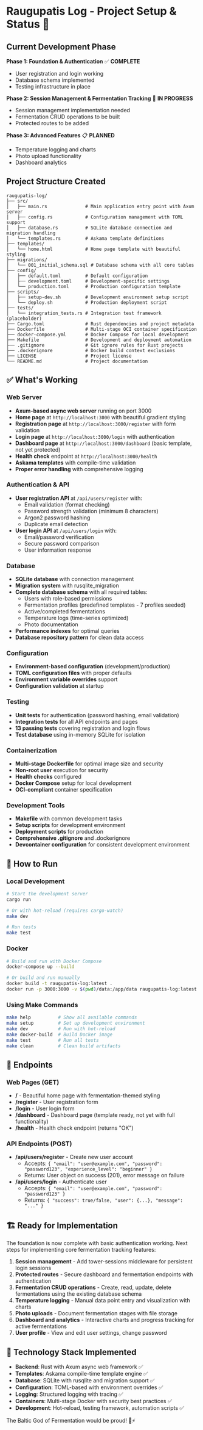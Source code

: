 # Raugupatis Log - Project Setup & Status 🥒

## Current Development Phase

**Phase 1: Foundation & Authentication** ✅ **COMPLETE**
- User registration and login working
- Database schema implemented
- Testing infrastructure in place

**Phase 2: Session Management & Fermentation Tracking** 🚧 **IN PROGRESS**
- Session management implementation needed
- Fermentation CRUD operations to be built
- Protected routes to be added

**Phase 3: Advanced Features** 📋 **PLANNED**
- Temperature logging and charts
- Photo upload functionality
- Dashboard analytics

## Project Structure Created

```
raugupatis-log/
├── src/
│   ├── main.rs              # Main application entry point with Axum server
│   ├── config.rs            # Configuration management with TOML support
│   ├── database.rs          # SQLite database connection and migration handling
│   └── templates.rs         # Askama template definitions
├── templates/
│   └── home.html            # Home page template with beautiful styling
├── migrations/
│   └── 001_initial_schema.sql # Database schema with all core tables
├── config/
│   ├── default.toml         # Default configuration
│   ├── development.toml     # Development-specific settings
│   └── production.toml      # Production configuration template
├── scripts/
│   ├── setup-dev.sh         # Development environment setup script
│   └── deploy.sh            # Production deployment script
├── tests/
│   └── integration_tests.rs # Integration test framework (placeholder)
├── Cargo.toml               # Rust dependencies and project metadata
├── Dockerfile               # Multi-stage OCI container specification
├── docker-compose.yml       # Docker Compose for local development
├── Makefile                 # Development and deployment automation
├── .gitignore               # Git ignore rules for Rust projects
├── .dockerignore            # Docker build context exclusions
├── LICENSE                  # Project license
└── README.md                # Project documentation
```

## ✅ What's Working

### Web Server
- **Axum-based async web server** running on port 3000
- **Home page** at `http://localhost:3000` with beautiful gradient styling
- **Registration page** at `http://localhost:3000/register` with form validation
- **Login page** at `http://localhost:3000/login` with authentication
- **Dashboard page** at `http://localhost:3000/dashboard` (basic template, not yet protected)
- **Health check** endpoint at `http://localhost:3000/health`
- **Askama templates** with compile-time validation
- **Proper error handling** with comprehensive logging

### Authentication & API
- **User registration API** at `/api/users/register` with:
  - Email validation (format checking)
  - Password strength validation (minimum 8 characters)
  - Argon2 password hashing
  - Duplicate email detection
- **User login API** at `/api/users/login` with:
  - Email/password verification
  - Secure password comparison
  - User information response

### Database
- **SQLite database** with connection management
- **Migration system** with rusqlite_migration
- **Complete database schema** with all required tables:
  - Users with role-based permissions
  - Fermentation profiles (predefined templates - 7 profiles seeded)
  - Active/completed fermentations
  - Temperature logs (time-series optimized)
  - Photo documentation
- **Performance indexes** for optimal queries
- **Database repository pattern** for clean data access

### Configuration
- **Environment-based configuration** (development/production)
- **TOML configuration files** with proper defaults
- **Environment variable overrides** support
- **Configuration validation** at startup

### Testing
- **Unit tests** for authentication (password hashing, email validation)
- **Integration tests** for all API endpoints and pages
- **13 passing tests** covering registration and login flows
- **Test database** using in-memory SQLite for isolation

### Containerization
- **Multi-stage Dockerfile** for optimal image size and security
- **Non-root user** execution for security
- **Health checks** configured
- **Docker Compose** setup for local development
- **OCI-compliant** container specification

### Development Tools
- **Makefile** with common development tasks
- **Setup scripts** for development environment
- **Deployment scripts** for production
- **Comprehensive .gitignore** and .dockerignore
- **Devcontainer configuration** for consistent development environment

## 🚀 How to Run

### Local Development
```bash
# Start the development server
cargo run

# Or with hot-reload (requires cargo-watch)
make dev

# Run tests
make test
```

### Docker
```bash
# Build and run with Docker Compose
docker-compose up --build

# Or build and run manually
docker build -t raugupatis-log:latest .
docker run -p 3000:3000 -v $(pwd)/data:/app/data raugupatis-log:latest
```

### Using Make Commands
```bash
make help          # Show all available commands
make setup         # Set up development environment
make dev           # Run with hot-reload  
make docker-build  # Build Docker image
make test          # Run all tests
make clean         # Clean build artifacts
```

## 📡 Endpoints

### Web Pages (GET)
- **/** - Beautiful home page with fermentation-themed styling
- **/register** - User registration form
- **/login** - User login form
- **/dashboard** - Dashboard page (template ready, not yet with full functionality)
- **/health** - Health check endpoint (returns "OK")

### API Endpoints (POST)
- **/api/users/register** - Create new user account
  - Accepts: `{ "email": "user@example.com", "password": "password123", "experience_level": "beginner" }`
  - Returns: User object on success (201), error message on failure
- **/api/users/login** - Authenticate user
  - Accepts: `{ "email": "user@example.com", "password": "password123" }`
  - Returns: `{ "success": true/false, "user": {...}, "message": "..." }`

## 🏗️ Ready for Implementation

The foundation is now complete with basic authentication working. Next steps for implementing core fermentation tracking features:

1. **Session management** - Add tower-sessions middleware for persistent login sessions
2. **Protected routes** - Secure dashboard and fermentation endpoints with authentication
3. **Fermentation CRUD operations** - Create, read, update, delete fermentations using the existing database schema
4. **Temperature logging** - Manual data point entry and visualization with charts
5. **Photo uploads** - Document fermentation stages with file storage
6. **Dashboard and analytics** - Interactive charts and progress tracking for active fermentations
7. **User profile** - View and edit user settings, change password

## 🔧 Technology Stack Implemented

- **Backend**: Rust with Axum async web framework ✅
- **Templates**: Askama compile-time template engine ✅
- **Database**: SQLite with rusqlite and migration support ✅
- **Configuration**: TOML-based with environment overrides ✅
- **Logging**: Structured logging with tracing ✅
- **Containers**: Multi-stage Docker with security best practices ✅
- **Development**: Hot-reload, testing framework, automation scripts ✅

The Baltic God of Fermentation would be proud! 🥒⚡